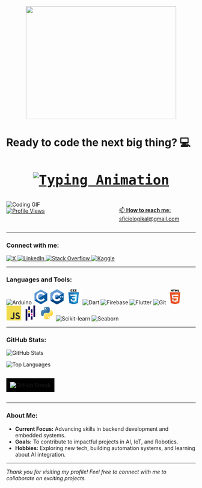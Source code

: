 <div align="center" >
  <img src="[YOUR_LOGO_URLhttps://avatars.githubusercontent.com/u/175359750?v=4](https://github.com/user-attachments/assets/ec134106-47b6-4c17-8260-31425547d8d7)" width="400" height="300">
</div>

<h1>Ready to code the next big thing? 💻</h1>

<h3 style="text-align: center; font-size: 36px; font-family: 'Fira Code', monospace; color: blue;">
  <span>
    <a href="https://git.io/typing-svg" target="_blank">
    <div style="text-align: center;">
  <img src="https://readme-typing-svg.demolab.com?font=Fira+Code&weight=300&size=32&pause=1000&color=0056FF&width=435&lines=Computer+Engineer_;Mobile+App+Developer_;Machine+Learning+Engineer_;Embedded+Systems+%26+IoT_;Frontend+Developer_" alt="Typing Animation">
</div>

  </span>
</h3>

<div style="display: flex; align-items: flex-start;">
  <img src="https://media.giphy.com/media/26tn33aiTi1jkl6H6/giphy.gif" alt="Coding GIF" width="300" align="right">

  <p>
    <img src="https://komarev.com/ghpvc/?username=macbeth-mensah&label=Profile%20views&color=0e75b6&style=flat" alt="Profile Views">
  </p>

  📫 **How to reach me:** [sficiologikal@gmail.com](mailto:sficiologikal@gmail.com)
</div>

---

### Connect with me:
<p align="left">
  <a href="https://x.com/xmckingsson7" target="_blank">
    <img src="https://upload.wikimedia.org/wikipedia/commons/e/e8/X_logo_2023.svg" alt="X" height="30" width="40" />
  </a>
  <a href="https://linkedin.com/in/macbeth-mensah" target="_blank">
    <img src="https://raw.githubusercontent.com/rahuldkjain/github-profile-readme-generator/master/src/images/icons/Social/linked-in-alt.svg" alt="LinkedIn" height="30" width="40" />
  </a>
  <a href="https://stackoverflow.com/users/sky-kaptyn-ficiologikal" target="_blank">
    <img src="https://raw.githubusercontent.com/rahuldkjain/github-profile-readme-generator/master/src/images/icons/Social/stack-overflow.svg" alt="Stack Overflow" height="30" width="40" />
  </a>
  <a href="https://kaggle.com/macbeth-mensah" target="_blank">
    <img src="https://raw.githubusercontent.com/rahuldkjain/github-profile-readme-generator/master/src/images/icons/Social/kaggle.svg" alt="Kaggle" height="30" width="40" />
  </a>
</p>

---

### Languages and Tools:
<p align="left">
  <img src="https://cdn.worldvectorlogo.com/logos/arduino-1.svg" alt="Arduino" width="40" height="40"/>
  <img src="https://raw.githubusercontent.com/devicons/devicon/master/icons/c/c-original.svg" alt="C" width="40" height="40"/>
  <img src="https://raw.githubusercontent.com/devicons/devicon/master/icons/cplusplus/cplusplus-original.svg" alt="C++" width="40" height="40"/>
  <img src="https://raw.githubusercontent.com/devicons/devicon/master/icons/css3/css3-original-wordmark.svg" alt="CSS3" width="40" height="40"/>
  <img src="https://www.vectorlogo.zone/logos/dartlang/dartlang-icon.svg" alt="Dart" width="40" height="40"/>
  <img src="https://www.vectorlogo.zone/logos/firebase/firebase-icon.svg" alt="Firebase" width="40" height="40"/>
  <img src="https://www.vectorlogo.zone/logos/flutterio/flutterio-icon.svg" alt="Flutter" width="40" height="40"/>
  <img src="https://www.vectorlogo.zone/logos/git-scm/git-scm-icon.svg" alt="Git" width="40" height="40"/>
  <img src="https://raw.githubusercontent.com/devicons/devicon/master/icons/html5/html5-original-wordmark.svg" alt="HTML5" width="40" height="40"/>
  <img src="https://raw.githubusercontent.com/devicons/devicon/master/icons/javascript/javascript-original.svg" alt="JavaScript" width="40" height="40"/>
  <img src="https://raw.githubusercontent.com/devicons/devicon/2ae2a900d2f041da66e950e4d48052658d850630/icons/pandas/pandas-original.svg" alt="Pandas" width="40" height="40"/>
  <img src="https://raw.githubusercontent.com/devicons/devicon/master/icons/python/python-original.svg" alt="Python" width="40" height="40"/>
  <img src="https://upload.wikimedia.org/wikipedia/commons/0/05/Scikit_learn_logo_small.svg" alt="Scikit-learn" width="40" height="40"/>
  <img src="https://seaborn.pydata.org/_images/logo-mark-lightbg.svg" alt="Seaborn" width="40" height="40"/>
</p>

---

### GitHub Stats:
<p>
  <img src="https://github-readme-stats.vercel.app/api?username=macbeth-mensah&show_icons=true&locale=en&bg_color=000000" alt="GitHub Stats">
</p>
<p>
  <img src="https://github-readme-stats.vercel.app/api/top-langs?username=macbeth-mensah&show_icons=true&locale=en&layout=compact&bg_color=000000&langs_count=10" alt="Top Languages">
</p>
<p style="background-color: black; padding: 10px; display: inline-block;">
  <img src="https://github-readme-streak-stats.herokuapp.com/?user=macbeth-mensah" alt="GitHub Streak">
</p>

---

### About Me:
- **Current Focus:** Advancing skills in backend development and embedded systems.  
- **Goals:** To contribute to impactful projects in AI, IoT, and Robotics.  
- **Hobbies:** Exploring new tech, building automation systems, and learning about AI integration.

---

_Thank you for visiting my profile! Feel free to connect with me to collaborate on exciting projects._
